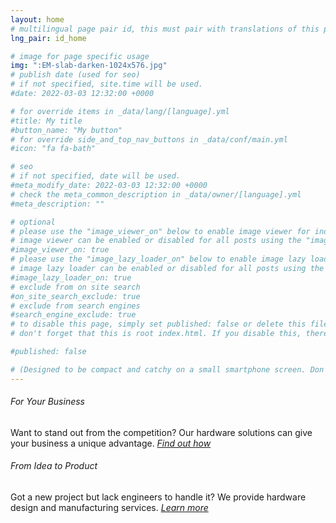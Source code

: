 ```yaml
---
layout: home
# multilingual page pair id, this must pair with translations of this page. (This name must be unique)
lng_pair: id_home

# image for page specific usage
img: ":EM-slab-darken-1024x576.jpg"
# publish date (used for seo)
# if not specified, site.time will be used.
#date: 2022-03-03 12:32:00 +0000

# for override items in _data/lang/[language].yml
#title: My title
#button_name: "My button"
# for override side_and_top_nav_buttons in _data/conf/main.yml
#icon: "fa fa-bath"

# seo
# if not specified, date will be used.
#meta_modify_date: 2022-03-03 12:32:00 +0000
# check the meta_common_description in _data/owner/[language].yml
#meta_description: ""

# optional
# please use the "image_viewer_on" below to enable image viewer for individual pages or posts (_posts/ or [language]/_posts folders).
# image viewer can be enabled or disabled for all posts using the "image_viewer_posts: true" setting in _data/conf/main.yml.
#image_viewer_on: true
# please use the "image_lazy_loader_on" below to enable image lazy loader for individual pages or posts (_posts/ or [language]/_posts folders).
# image lazy loader can be enabled or disabled for all posts using the "image_lazy_loader_posts: true" setting in _data/conf/main.yml.
#image_lazy_loader_on: true
# exclude from on site search
#on_site_search_exclude: true
# exclude from search engines
#search_engine_exclude: true
# to disable this page, simply set published: false or delete this file
# don't forget that this is root index.html. If you disable this, there will be no index.html page to open

#published: false

# (Designed to be compact and catchy on a small smartphone screen. Don't use word Automation - it's heavily used for business software)
---
```


###### For Your Business
Want to stand out from the competition? Our hardware solutions can give your business a unique advantage.
[_Find out how_](/posts/2024-12-07-Business_Hardware_Solutions)

###### From Idea to Product
Got a new project but lack engineers to handle it? We provide hardware design and manufacturing services.
[_Learn more_](/posts/2024-12-06-Building_Electronic_Devices)